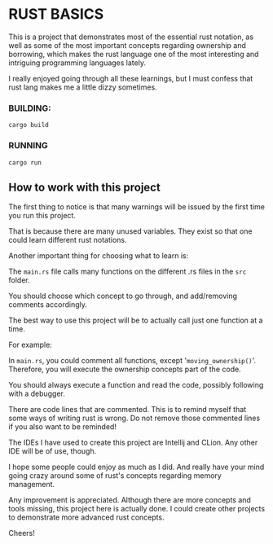 # RUST BASICS

This is a project that demonstrates most of the essential rust notation, as well as some of the most important concepts regarding ownership and borrowing, which makes the rust language one of the most interesting and intriguing programming languages lately.

I really enjoyed going through all these learnings, but I must confess that rust lang makes me a little dizzy sometimes.

### BUILDING:

`cargo build`

### RUNNING

`cargo run`

## How to work with this project

The first thing to notice is that many warnings will be issued by the first time you run this project.

That is because there are many unused variables. They exist so that one could learn different rust notations.

Another important thing for choosing what to learn is:

The `main.rs` file calls many functions on the different .rs files in the `src` folder.

You should choose which concept to go through, and add/removing comments accordingly.

The best way to use this project will be to actually call just one function at a time. 

For example:

In `main.rs`, you could comment all functions, except '`moving_ownership()`'. Therefore, you will execute the ownership concepts part of the code.

You should always execute a function and read the code, possibly following with a debugger.

There are code lines that are commented. This is to remind myself that some ways of writing rust is wrong. Do not remove those commented lines if you also want to be reminded!

The IDEs I have used to create this project are Intellij and CLion. Any other IDE will be of use, though.

I hope some people could enjoy as much as I did. And really have your mind going crazy around some of rust's concepts regarding memory management.

Any improvement is appreciated. Although there are more concepts and tools missing, this project here is actually done. I could create other projects to demonstrate more advanced rust concepts.

Cheers!